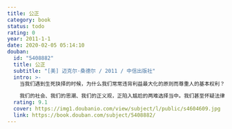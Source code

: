 ```yaml
---
title: 公正
category: book
status: todo
rating: 0
year: 2011-1-1
date: 2020-02-05 05:14:10
douban:
  id: "5408882"
  title: 公正
  subtitle: "[美] 迈克尔·桑德尔 / 2011 / 中信出版社"
  intro: >-
    当我们遇到生死抉择的时候，为什么我们常常违背利益最大化的原则而尊重人的基本权利？可是，当我们口口声声说生命至上时，为什么像福特汽车这样的企业却会给生命贴上价格标签？如果我们尊重个体的权利，但为什么大多数人又会反对同性恋婚姻？我们认为法律必须保护合同的有效性，但为什么一些双方自愿签订的合同却被法院推翻？

    我们的社会、我们的思潮、我们的正义观，正陷入尴尬的两难选择当中。我们甚至怀疑法律是否是公正的，因为法律无法回避个人的道德判断，无法做到中立性。我们能否找到另外一条道路，让我们的社会规范即体现人性，又体现客观性？“世界最受欢迎的老师之一”的迈克尔•桑德尔教授寻找的，正是我们期待的有关公正的第三条路径：培养我们每个人的德性，做出有道德的选择。
  rating: 9.1
  cover: https://img1.doubanio.com/view/subject/l/public/s4604609.jpg
  link: https://book.douban.com/subject/5408882/
---
```


